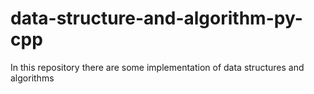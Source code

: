 # data-structure-and-algorithm-py-cpp
In this repository there are some implementation of data structures and algorithms
